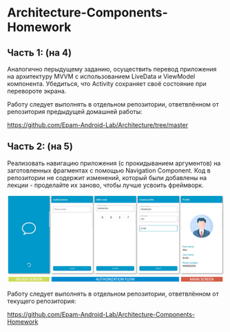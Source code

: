 # Architecture-Components-Homework

## Часть 1: (на 4)
Аналогично перыдущему заданию, осуществить перевод приложения на архитектуру MVVM с использованием LiveData и ViewModel компонента. Убедиться, что Activity сохраняет своё состояние при перевороте экрана.

Работу следует выполнять в отдельном репозитории, ответвлённом от репозитория предыдущей домашней работы:

https://github.com/Epam-Android-Lab/Architecture/tree/master

## Часть 2: (на 5)
Реализовать навигацию приложения (с прокидыванием аргументов) на заготовленных фрагментах с помощью Navigation Component.
Код в репозитории не содержит изменений, который были добавлены на лекции - проделайте их заново, чтобы лучше усвоить фреймворк.

![](flow.png)

Работу следует выполнять в отдельном репозитории, ответвлённом от текущего репозитория:

https://github.com/Epam-Android-Lab/Architecture-Components-Homework
